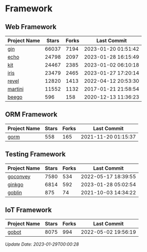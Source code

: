 # Framework

## Web Framework
| Project Name | Stars | Forks | Last Commit |
| ------------ | ----- | ----- | ----------- |
| [gin](https://github.com/gin-gonic/gin) | 66037 | 7194 | 2023-01-20 01:51:42 |
| [echo](https://github.com/labstack/echo) | 24798 | 2097 | 2023-01-28 16:15:49 |
| [kit](https://github.com/go-kit/kit) | 24467 | 2385 | 2023-01-02 06:10:18 |
| [iris](https://github.com/kataras/iris) | 23479 | 2465 | 2023-01-27 17:20:14 |
| [revel](https://github.com/revel/revel) | 12820 | 1413 | 2022-04-12 20:53:30 |
| [martini](https://github.com/go-martini/martini) | 11552 | 1132 | 2017-01-21 21:58:54 |
| [beego](https://github.com/astaxie/beego) | 596 | 158 | 2020-12-13 11:36:23 |

## ORM Framework
| Project Name | Stars | Forks | Last Commit |
| ------------ | ----- | ----- | ----------- |
| [gorm](https://github.com/jinzhu/gorm) | 558 | 165 | 2021-11-20 01:15:37 |

## Testing Framework
| Project Name | Stars | Forks | Last Commit |
| ------------ | ----- | ----- | ----------- |
| [goconvey](https://github.com/smartystreets/goconvey) | 7580 | 534 | 2022-05-17 18:39:55 |
| [ginkgo](https://github.com/onsi/ginkgo) | 6814 | 592 | 2023-01-28 05:02:54 |
| [goblin](https://github.com/franela/goblin) | 875 | 74 | 2021-10-03 14:34:22 |

## IoT Framework
| Project Name | Stars | Forks | Last Commit |
| ------------ | ----- | ----- | ----------- |
| [gobot](https://github.com/hybridgroup/gobot) | 8075 | 994 | 2022-05-02 19:56:19 |

*Update Date: 2023-01-29T00:00:28*